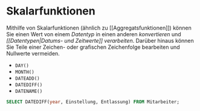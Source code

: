 # Skalarfunktionen
Mithilfe von Skalarfunktionen (ähnlich zu [[Aggregatsfunktionen]]) können Sie einen Wert von einem *Datentyp* in einen anderen *konvertieren* und *[[Datentypen|Datums- und Zeitwerte]] verarbeiten*. Darüber hinaus können Sie Teile einer Zeichen- oder grafischen Zeichenfolge bearbeiten und Nullwerte vermeiden.
- `DAY()`
- `MONTH()`
- `DATEADD()`
- `DATEDIFF()`
- `DATENAME()`

``` sql
SELECT DATEDIFF(year, Einstellung, Entlassung) FROM Mitarbeiter;
```
